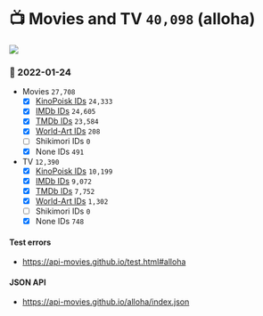 # :tv: Movies and TV `40,098` (alloha)

<a href="https://API-Movies.github.io"><img src="https://API-Movies.github.io/banner.png?cache"></a>

### :date: 2022-01-24
- Movies `27,708`
  - [x] <a href="https://API-Movies.github.io/alloha/movie_kinopoisk_ids.json">KinoPoisk IDs</a> `24,333`
  - [x] <a href="https://API-Movies.github.io/alloha/movie_imdb_ids.json">IMDb IDs</a> `24,605`
  - [x] <a href="https://API-Movies.github.io/alloha/movie_tmdb_ids.json">TMDb IDs</a> `23,584`
  - [x] <a href="https://API-Movies.github.io/alloha/movie_world_art_ids.json">World-Art IDs</a> `208`
  - [ ] Shikimori IDs `0`
  - [x] None IDs `491`
- TV `12,390`
  - [x] <a href="https://API-Movies.github.io/alloha/tv_kinopoisk_ids.json">KinoPoisk IDs</a> `10,199`
  - [x] <a href="https://API-Movies.github.io/alloha/tv_imdb_ids.json">IMDb IDs</a> `9,072`
  - [x] <a href="https://API-Movies.github.io/alloha/tv_tmdb_ids.json">TMDb IDs</a> `7,752`
  - [x] <a href="https://API-Movies.github.io/alloha/tv_world_art_ids.json">World-Art IDs</a> `1,302`
  - [ ] Shikimori IDs `0`
  - [x] None IDs `748`
#### Test errors
- <a href='https://api-movies.github.io/test.html#alloha'>https://api-movies.github.io/test.html#alloha</a>
#### JSON API
- <a href='https://api-movies.github.io/alloha/index.json'>https://api-movies.github.io/alloha/index.json</a>
